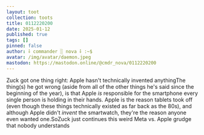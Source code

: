 ```yaml
---
layout: toot
collection: toots
title: 0112220200
date: 2025-01-12
published: true
tags: []
pinned: false
author: ⸸ commander ░ nova ⸸ :~$
avatar: /img/avatar/daemon.jpeg
mastodon: https://mastodon.online/@cmdr_nova/0112220200
---
```


Zuck got one thing right: Apple hasn't technically invented anythingThe thing(s) he got wrong (aside from all of the other things he's said since the beginning of the year), is that Apple _is_ responsible for the smartphone every single person is holding in their hands. Apple is the reason tablets took off (even though these things technically existed as far back as the 80s), and although Apple didn't _invent_ the smartwatch, they're the reason anyone even wanted one.SoZuck just continues this weird Meta vs. Apple grudge that nobody understands

